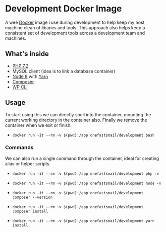# Development Docker Image

A wee [Docker](https://www.docker.com/) image i use during development to help keep my host machine clean of libaries and tools. This approach also helps keep a consistent set of development tools across a development team and machines.

## What's inside

* [PHP 7.2](http://www.php.net/)
* MySQL client (idea is to link a database container)
* [Node 8](https://nodejs.org/en/) with [Yarn](https://yarnpkg.com/en/)
* [Composer](https://getcomposer.org/)
* [WP CLI](https://wp-cli.org/)

## Usage

To start using this we can directly shell into the container, mounting the current working directory in the container also. Finally we remove the container when we exit or finish.

* `docker run -it --rm -v $(pwd):/app onefastsnail/development bash`

### Commands

We can also run a single command through the container, ideal for creating alias or helper scripts.

* `docker run -it --rm -v $(pwd):/app onefastsnail/development php -v`
* `docker run -it --rm -v $(pwd):/app onefastsnail/development node -v`
* `docker run -it --rm -v $(pwd):/app onefastsnail/development composer --version`

* `docker run -it --rm -v $(pwd):/app onefastsnail/development composer install`
* `docker run -it --rm -v $(pwd):/app onefastsnail/development yarn install`